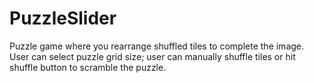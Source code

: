 PuzzleSlider
============

Puzzle game where you rearrange shuffled tiles to complete the image. User can select puzzle grid size; user can manually shuffle tiles or hit shuffle button to scramble the puzzle.
